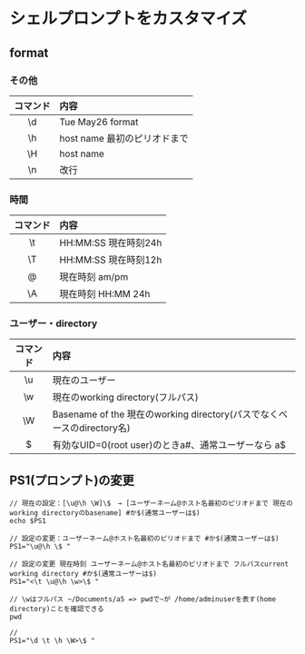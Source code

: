 # シェルプロンプトをカスタマイズ　

## format

### その他

|コマンド|内容|
|:------------:|:-----------|
|\d|Tue May26 format|
|\h|host name 最初のピリオドまで|
|\H|host name|
|\n|改行|

### 時間

|コマンド|内容|
|:------------:|:-----------|
|\t|HH:MM:SS 現在時刻24h|
|\T|HH:MM:SS 現在時刻12h|
|\@|現在時刻 am/pm|
|\A|現在時刻 HH:MM 24h|

### ユーザー・directory

|コマンド|内容|
|:------------:|:-----------|
|\u|現在のユーザー|
|\w|現在のworking directory(フルパス)|
|\W|Basename of the 現在のworking directory(パスでなくベースのdirectory名)|
|\$|有効なUID=0(root user)のときa#、通常ユーザーなら a$|

## PS1(プロンプト)の変更

```
// 現在の設定：[\u@\h \W]\$　→ [ユーザーネーム@ホスト名最初のピリオドまで 現在のworking directoryのbasename] #か$(通常ユーザーは$)
echo $PS1

// 設定の変更：ユーザーネーム@ホスト名最初のピリオドまで #か$(通常ユーザーは$)
PS1="\u@\h \$ "

// 設定の変更 現在時刻 ユーザーネーム@ホスト名最初のピリオドまで フルパスcurrent working directory #か$(通常ユーザーは$)
PS1="<\t \u@\h \w>\$ "
  
// \wはフルパス ~/Documents/a5 => pwdで~が /home/adminuserを表す(home directory)ことを確認できる
pwd

// 
PS1="\d \t \h \W>\$ "

```
